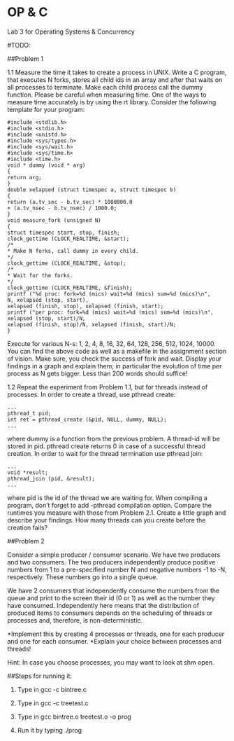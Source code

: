 # OP & C
Lab 3 for Operating Systems &amp; Concurrency 

#TODO:

##Problem 1

1.1 Measure the time it takes to create a process in UNIX. Write a C program, that
executes N forks, stores all child ids in an array and after that waits on all processes to
terminate. Make each child process call the dummy function. Please be careful when
measuring time. One of the ways to measure time accurately is by using the rt library.
Consider the following template for your program:

```
#include <stdlib.h>
#include <stdio.h>
#include <unistd.h>
#include <sys/types.h>
#include <sys/wait.h>
#include <sys/time.h>
#include <time.h>
void * dummy (void * arg)
{
return arg;
}
double xelapsed (struct timespec a, struct timespec b)
{
return (a.tv_sec - b.tv_sec) * 1000000.0
+ (a.tv_nsec - b.tv_nsec) / 1000.0;
}
void measure_fork (unsigned N)
{
struct timespec start, stop, finish;
clock_gettime (CLOCK_REALTIME, &start);
/*
* Make N forks, call dummy in every child.
*/
clock_gettime (CLOCK_REALTIME, &stop);
/*
* Wait for the forks.
*/
clock_gettime (CLOCK_REALTIME, &finish);
printf ("%d proc: fork=%d (mics) wait=%d (mics) sum=%d (mics)\n",
N, xelapsed (stop, start),
xelapsed (finish, stop), xelapsed (finish, start);
printf ("per proc: fork=%d (mics) wait=%d (mics) sum=%d (mics)\n",
xelapsed (stop, start)/N,
xelapsed (finish, stop)/N, xelapsed (finish, start)/N;
}

```
Execute for various N-s: 1, 2, 4, 8, 16, 32, 64, 128, 256, 512, 1024, 10000. You can find
the above code as well as a makefile in the assignment section of vision. Make sure,
you check the success of fork and wait.
Display your findings in a graph and explain them; in particular the evolution of
time per process as N gets bigger. Less than 200 words should suffice!

1.2 Repeat the experiment from Problem 1.1, but for threads instead of processes. In
order to create a thread, use pthread create:
```
...
pthread_t pid;
int ret = pthread_create (&pid, NULL, dummy, NULL);
...

```
where dummy is a function from the previous problem. A thread-id will be stored in
pid. pthread create returns 0 in case of a successful thread creation.
In order to wait for the thread termination use pthread join:
```
...
void *result;
pthread_join (pid, &result);
...
```
where pid is the id of the thread we are waiting for. When compiling a program, don’t
forget to add -pthread compilation option. Compare the runtimes you measure with
those from Problem 2.1. Create a little graph and describe your findings. How many
threads can you create before the creation fails?

##Problem 2

Consider a simple producer / consumer scenario. We have two producers and two consumers. The two producers independently produce positive numbers from 1 to a pre-specified number N and negative numbers -1 to -N, respectively. These numbers go into a single queue.

We have 2 consumers that independently consume the numbers from the queue
and print to the screen their id (0 or 1) as well as the number they have consumed. Independently
here means that the distribution of produced items to consumers depends
on the scheduling of threads or processes and, therefore, is non-deterministic.

*Implement this by creating 4 processes or threads, one for each producer and one for each consumer.
*Explain your choice between processes and threads!

Hint: In case you choose processes, you may want to look at shm open.

##Steps for running it:

1. Type in gcc -c bintree.c
 
2. Type in gcc -c treetest.c 

3. Type in gcc bintree.o treetest.o -o prog

4. Run it by typing ./prog

